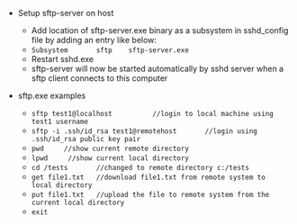   - Setup sftp-server on host
    - Add location of sftp-server.exe binary as a subsystem in sshd_config file by adding an entry like below:
    - `Subsystem       sftp    sftp-server.exe`
    - Restart sshd.exe
    - sftp-server will now be started automatically by sshd server when a sftp client connects to this computer

  - sftp.exe examples
    - `sftp test1@localhost          //login to local machine using test1 username`
    - `sftp -i .ssh/id_rsa test1@remotehost       //login using .ssh/id_rsa public key pair`
    - `pwd     //show current remote directory`
    - `lpwd     //show current local directory`
    - `cd /tests       //changed to remote directory c:/tests`
    - `get file1.txt   //download file1.txt from remote system to local directory`
    - `put file1.txt   //upload the file to remote system from the current local directory`
    - `exit`

